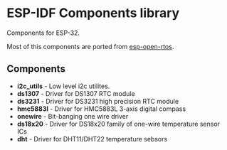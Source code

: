 # ESP-IDF Components library

Components for ESP-32.

Most of this components are ported from [esp-open-rtos](https://github.com/SuperHouse/esp-open-rtos).


## Components

- **i2c_utils** - Low level i2c utilites.
- **ds1307** - Driver for DS1307 RTC module
- **ds3231** - Driver for DS3231 high precision RTC module
- **hmc5883l** - Driver for HMC5883L 3-axis digital compass
- **onewire** - Bit-banging one wire driver
- **ds18x20** - Driver for DS18x20 family of one-wire temperature sensor ICs
- **dht** - Driver for DHT11/DHT22 temperature sebsors
